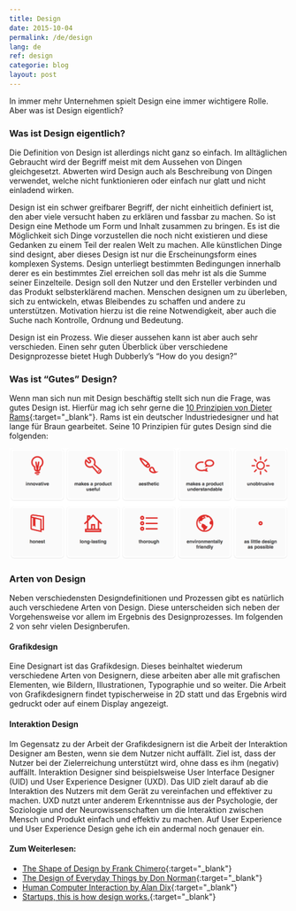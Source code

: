 ```yaml
---
title: Design
date: 2015-10-04
permalink: /de/design
lang: de
ref: design
categorie: blog
layout: post
---
```



In immer mehr Unternehmen spielt Design eine immer wichtigere Rolle. Aber was ist Design eigentlich?


### Was ist Design eigentlich?

Die Definition von Design ist allerdings nicht ganz so einfach. Im alltäglichen Gebraucht wird der Begriff meist mit dem Aussehen von Dingen gleichgesetzt. Abwerten wird Design auch als Beschreibung von Dingen verwendet, welche nicht funktionieren oder einfach nur glatt und nicht einladend wirken. 

Design ist ein schwer greifbarer Begriff, der nicht einheitlich definiert ist, den aber viele versucht haben zu erklären und fassbar zu machen. So ist Design eine Methode um Form und Inhalt zusammen zu bringen. Es ist die Möglichkeit sich Dinge vorzustellen die noch nicht existieren und diese Gedanken zu einem Teil der realen Welt zu machen. Alle künstlichen Dinge sind designt, aber dieses Design ist nur die Erscheinungsform eines komplexen Systems. Design unterliegt bestimmten Bedingungen innerhalb derer es ein bestimmtes Ziel erreichen soll das mehr ist als die Summe seiner Einzelteile. Design soll den Nutzer und den Ersteller verbinden und das Produkt selbsterklärend machen. Menschen designen um zu überleben, sich zu entwickeln, etwas Bleibendes zu schaffen und andere zu unterstützen. Motivation hierzu ist die reine Notwendigkeit, aber auch die Suche nach Kontrolle, Ordnung und Bedeutung. 

Design ist ein Prozess. Wie dieser aussehen kann ist aber auch sehr verschieden. Einen sehr guten Überblick über verschiedene Designprozesse bietet Hugh Dubberly’s “How do you design?”


### Was ist “Gutes” Design?

Wenn man sich nun mit Design beschäftig stellt sich nun die Frage, was gutes Design ist. Hierfür mag ich sehr gerne die [10 Prinzipien von Dieter Rams](https://startupsthisishowdesignworks.com){:target="_blank"}. Rams ist ein deutscher Industriedesigner und hat lange für Braun gearbeitet. Seine 10 Prinzipien für gutes Design sind die folgenden:

![img](/img/gooddesign.png)


### Arten von Design

Neben verschiedensten Designdefinitionen und Prozessen gibt es natürlich auch verschiedene Arten von Design. Diese unterscheiden sich neben der Vorgehensweise vor allem im Ergebnis des Designprozesses. Im folgenden 2 von sehr vielen Designberufen.


#### Grafikdesign

Eine Designart ist das Grafikdesign. Dieses beinhaltet wiederum verschiedene Arten von Designern, diese arbeiten aber alle mit grafischen Elementen, wie Bildern, Illustrationen, Typographie und so weiter. Die Arbeit von Grafikdesignern findet typischerweise in 2D statt und das Ergebnis wird gedruckt oder auf einem Display angezeigt.


#### Interaktion Design

Im Gegensatz zu der Arbeit der Grafikdesignern ist die Arbeit der Interaktion Designer am Besten, wenn sie dem Nutzer nicht auffällt. Ziel ist, dass der Nutzer bei der Zielerreichung unterstützt wird, ohne dass es ihm (negativ) auffällt. 
Interaktion Designer sind beispielsweise User Interface Designer (UID) und User Experience Designer (UXD).
Das UID zielt darauf ab die Interaktion des Nutzers mit dem Gerät zu vereinfachen und effektiver zu machen. 
UXD nutzt unter anderem Erkenntnisse aus der Psychologie, der Soziologie und der Neurowissenschaften um die Interaktion zwischen Mensch und Produkt einfach und effektiv zu machen. 
Auf User Experience und User Experience Design gehe ich ein andermal noch genauer ein.



#### Zum Weiterlesen:

- [The Shape of Design by Frank Chimero](http://www.shapeofdesignbook.com){:target="_blank"}
- [The Design of Everyday Things by Don Norman](http://www.amazon.de/gp/product/0465050654/ref=as_li_tl?ie=UTF8&camp=1638&creative=19454&creativeASIN=0465050654&linkCode=as2&tag=vereortl-21){:target="_blank"}
- [Human Computer Interaction by Alan Dix](http://www.amazon.de/gp/product/0130461091/ref=as_li_tl?ie=UTF8&camp=1638&creative=19454&creativeASIN=0130461091&linkCode=as2&tag=vereortl-21){:target="_blank"}   
- [Startups, this is how design works.](https://startupsthisishowdesignworks.com){:target="_blank"}
